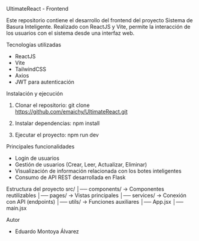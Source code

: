 UltimateReact - Frontend

Este repositorio contiene el desarrollo del frontend del proyecto Sistema de Basura Inteligente. Realizado con ReactJS y Vite, permite la interacción de los usuarios con el sistema desde una interfaz web.

Tecnologías utilizadas
- ReactJS
- Vite
- TailwindCSS
- Axios
- JWT para autenticación

Instalación y ejecución
1. Clonar el repositorio:
git clone https://github.com/emaichy/UltimateReact.git

2. Instalar dependencias:
npm install

3. Ejecutar el proyecto:
npm run dev

Principales funcionalidades
- Login de usuarios
- Gestión de usuarios (Crear, Leer, Actualizar, Eliminar)
- Visualización de información relacionada con los botes inteligentes
- Consumo de API REST desarrollada en Flask

Estructura del proyecto
src/
│── components/     → Componentes reutilizables
│── pages/          → Vistas principales
│── services/       → Conexión con API (endpoints)
│── utils/          → Funciones auxiliares
│── App.jsx
│── main.jsx

Autor
- Eduardo Montoya Álvarez
